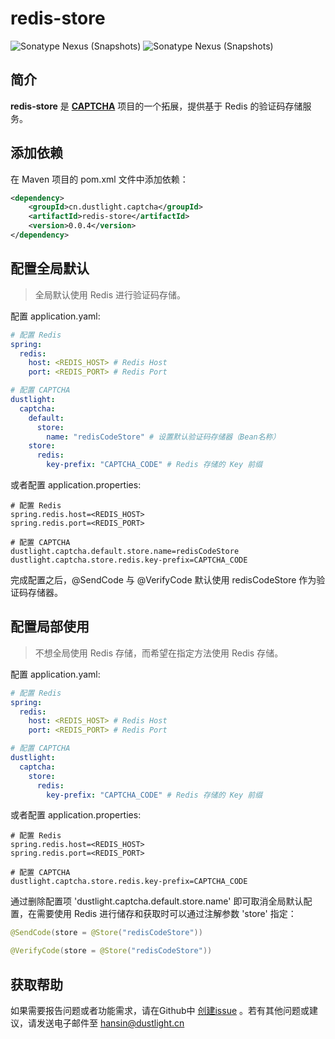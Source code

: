 # redis-store
![Sonatype Nexus (Snapshots)](https://img.shields.io/nexus/r/cn.dustlight.captcha/redis-store?server=https%3A%2F%2Foss.sonatype.org%2F)
![Sonatype Nexus (Snapshots)](https://img.shields.io/nexus/s/cn.dustlight.captcha/redis-store?server=https%3A%2F%2Foss.sonatype.org%2F)

## 简介
**redis-store** 是 **[CAPTCHA](../../)** 项目的一个拓展，提供基于 Redis 的验证码存储服务。

## 添加依赖
在 Maven 项目的 pom.xml 文件中添加依赖：
```xml
<dependency>
    <groupId>cn.dustlight.captcha</groupId>
    <artifactId>redis-store</artifactId>
    <version>0.0.4</version>
</dependency>
```

## 配置全局默认
> 全局默认使用 Redis 进行验证码存储。

配置 application.yaml: 
```yaml
# 配置 Redis
spring:
  redis:
    host: <REDIS_HOST> # Redis Host
    port: <REDIS_PORT> # Redis Port

# 配置 CAPTCHA
dustlight:
  captcha:
    default:
      store:
        name: "redisCodeStore" # 设置默认验证码存储器（Bean名称）
    store:
      redis:
        key-prefix: "CAPTCHA_CODE" # Redis 存储的 Key 前缀
```
或者配置 application.properties:
```properties
# 配置 Redis
spring.redis.host=<REDIS_HOST>
spring.redis.port=<REDIS_PORT>

# 配置 CAPTCHA
dustlight.captcha.default.store.name=redisCodeStore
dustlight.captcha.store.redis.key-prefix=CAPTCHA_CODE
```

完成配置之后，@SendCode 与 @VerifyCode 默认使用 redisCodeStore 作为验证码存储器。

## 配置局部使用
> 不想全局使用 Redis 存储，而希望在指定方法使用 Redis 存储。

配置 application.yaml: 
```yaml
# 配置 Redis
spring:
  redis:
    host: <REDIS_HOST> # Redis Host
    port: <REDIS_PORT> # Redis Port

# 配置 CAPTCHA
dustlight:
  captcha:
    store:
      redis:
        key-prefix: "CAPTCHA_CODE" # Redis 存储的 Key 前缀
```
或者配置 application.properties:
```properties
# 配置 Redis
spring.redis.host=<REDIS_HOST>
spring.redis.port=<REDIS_PORT>

# 配置 CAPTCHA
dustlight.captcha.store.redis.key-prefix=CAPTCHA_CODE
```

通过删除配置项 'dustlight.captcha.default.store.name' 即可取消全局默认配置，在需要使用 Redis 进行储存和获取时可以通过注解参数 'store' 指定：
```java
@SendCode(store = @Store("redisCodeStore"))
```
```java
@VerifyCode(store = @Store("redisCodeStore"))
```

## 获取帮助
如果需要报告问题或者功能需求，请在Github中 [创建issue](https://github.com/dustlight-cn/captcha/issues/new) 。若有其他问题或建议，请发送电子邮件至 [hansin@dustlight.cn](mailto:hansin@dustlight.cn)